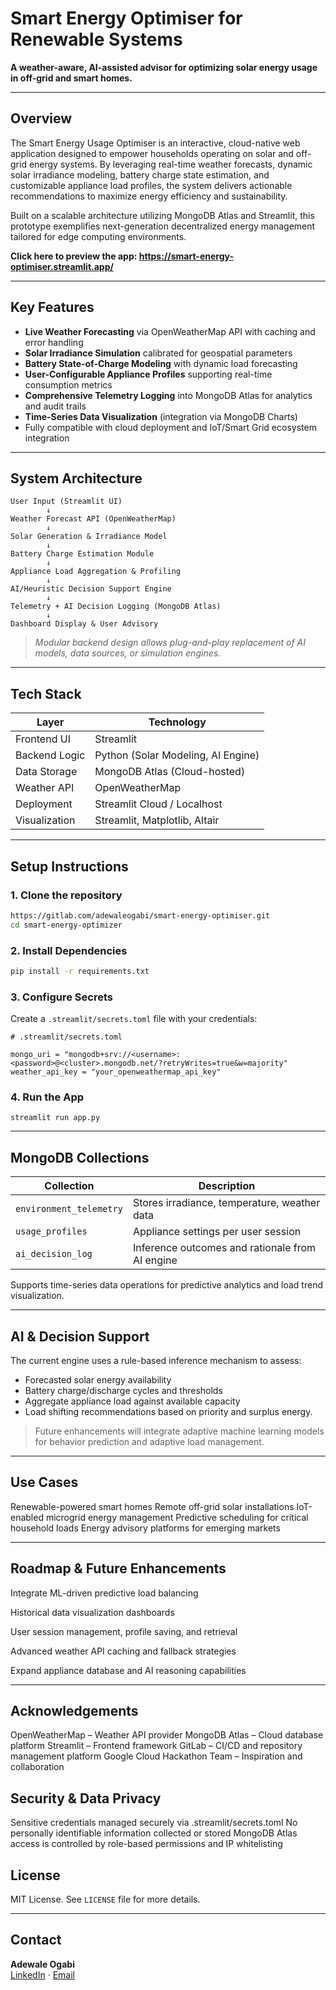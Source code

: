 
# Smart Energy Optimiser for Renewable Systems  
**A weather-aware, AI-assisted advisor for optimizing solar energy usage in off-grid and smart homes.**

---

## Overview

The Smart Energy Usage Optimiser is an interactive, cloud-native web application designed to empower households operating on solar and off-grid energy systems. By leveraging real-time weather forecasts, dynamic solar irradiance modeling, battery charge state estimation, and customizable appliance load profiles, the system delivers actionable recommendations to maximize energy efficiency and sustainability.

Built on a scalable architecture utilizing MongoDB Atlas and Streamlit, this prototype exemplifies next-generation decentralized energy management tailored for edge computing environments.

**Click here to preview the app: https://smart-energy-optimiser.streamlit.app/**

---

## Key Features

-  **Live Weather Forecasting** via OpenWeatherMap API with caching and error handling  
-  **Solar Irradiance Simulation** calibrated for geospatial parameters  
-  **Battery State-of-Charge Modeling** with dynamic load forecasting  
-  **User-Configurable Appliance Profiles** supporting real-time consumption metrics  
-  **Comprehensive Telemetry Logging** into MongoDB Atlas for analytics and audit trails  
-  **Time-Series Data Visualization** (integration via MongoDB Charts)  
-  Fully compatible with cloud deployment and IoT/Smart Grid ecosystem integration  

---

##  System Architecture

```text
User Input (Streamlit UI)
        ↓
Weather Forecast API (OpenWeatherMap)
        ↓
Solar Generation & Irradiance Model
        ↓
Battery Charge Estimation Module
        ↓
Appliance Load Aggregation & Profiling
        ↓
AI/Heuristic Decision Support Engine
        ↓
Telemetry + AI Decision Logging (MongoDB Atlas)
        ↓
Dashboard Display & User Advisory

```

> _Modular backend design allows plug-and-play replacement of AI models, data sources, or simulation engines._

---

## Tech Stack

| Layer           | Technology                         |
|----------------|-------------------------------------|
| Frontend UI              | Streamlit                 |
| Backend Logic   | Python (Solar Modeling, AI Engine) |
| Data Storage    | MongoDB Atlas (Cloud-hosted)       |
| Weather API     | OpenWeatherMap                     |
| Deployment      | Streamlit Cloud / Localhost        |
| Visualization   | Streamlit, Matplotlib, Altair      |

---

##  Setup Instructions

### 1. Clone the repository

```bash
https://gitlab.com/adewaleogabi/smart-energy-optimiser.git
cd smart-energy-optimizer
```

### 2. Install Dependencies

```bash
pip install -r requirements.txt
```

### 3. Configure Secrets

Create a `.streamlit/secrets.toml` file with your credentials:

```
# .streamlit/secrets.toml

mongo_uri = "mongodb+srv://<username>:<password>@<cluster>.mongodb.net/?retryWrites=true&w=majority"
weather_api_key = "your_openweathermap_api_key"
```

### 4. Run the App

```
streamlit run app.py
```

---

## MongoDB Collections

| Collection             | Description                                      |
|------------------------|--------------------------------------------------|
| `environment_telemetry` | Stores irradiance, temperature, weather data     |
| `usage_profiles`        | Appliance settings per user session              |
| `ai_decision_log`       | Inference outcomes and rationale from AI engine  |

Supports time-series data operations for predictive analytics and load trend visualization.

---

## AI & Decision Support

The current engine uses a rule-based inference mechanism to assess:

- Forecasted solar energy availability
- Battery charge/discharge cycles and thresholds
- Aggregate appliance load against available capacity
- Load shifting recommendations based on priority and surplus energy.

> Future enhancements will integrate adaptive machine learning models for behavior prediction and adaptive load management.

---

## Use Cases

Renewable-powered smart homes
Remote off-grid solar installations
IoT-enabled microgrid energy management
Predictive scheduling for critical household loads
Energy advisory platforms for emerging markets

---

## Roadmap & Future Enhancements
 Integrate ML-driven predictive load balancing

 Historical data visualization dashboards

 User session management, profile saving, and retrieval

 Advanced weather API caching and fallback strategies

 Expand appliance database and AI reasoning capabilities

---

## Acknowledgements
OpenWeatherMap – Weather API provider
MongoDB Atlas – Cloud database platform
Streamlit – Frontend framework
GitLab – CI/CD and repository management platform
Google Cloud Hackathon Team – Inspiration and collaboration

## Security & Data Privacy
Sensitive credentials managed securely via .streamlit/secrets.toml
No personally identifiable information collected or stored
MongoDB Atlas access is controlled by role-based permissions and IP whitelisting

## License
MIT License. See `LICENSE` file for more details.

---

## Contact

**Adewale Ogabi**  
[LinkedIn](https://www.linkedin.com/in/ogabiadewale/) · [Email](ogabi.adewale@gmail.com)
